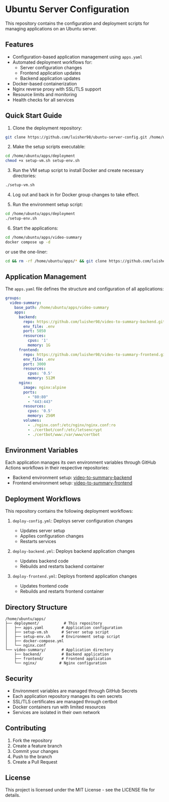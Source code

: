 # Ubuntu Server Configuration

This repository contains the configuration and deployment scripts for managing applications on an Ubuntu server.

## Features

- Configuration-based application management using `apps.yaml`
- Automated deployment workflows for:
  - Server configuration changes
  - Frontend application updates
  - Backend application updates
- Docker-based containerization
- Nginx reverse proxy with SSL/TLS support
- Resource limits and monitoring
- Health checks for all services

## Quick Start Guide

1. Clone the deployment repository:
```bash
git clone https://github.com/luisher98/ubuntu-server-config.git /home/ubuntu/apps/deployment
```

2. Make the setup scripts executable:
```bash
cd /home/ubuntu/apps/deployment
chmod +x setup-vm.sh setup-env.sh
```

3. Run the VM setup script to install Docker and create necessary directories:
```bash
./setup-vm.sh
```

4. Log out and back in for Docker group changes to take effect.

5. Run the environment setup script:
```bash
cd /home/ubuntu/apps/deployment
./setup-env.sh
```

6. Start the applications:
```bash
cd /home/ubuntu/apps/video-summary
docker compose up -d
```

or use the one-liner:
```bash
cd && rm -rf /home/ubuntu/apps/* && git clone https://github.com/luisher98/ubuntu-server-config.git /home/ubuntu/apps/deployment && cd /home/ubuntu/apps/deployment && chmod +x ./setup-vm.sh ./setup-env.sh && ./setup-vm.sh && cd && exec bash && cd /home/ubuntu/apps/deployment && ./setup-env.sh && cd /home/ubuntu/apps/video-summary && docker compose up -d
```

## Application Management

The `apps.yaml` file defines the structure and configuration of all applications:

```yaml
groups:
  video-summary:
    base_path: /home/ubuntu/apps/video-summary
    apps:
      backend:
        repo: https://github.com/luisher98/video-to-summary-backend.git
        env_file: .env
        port: 5050
        resources:
          cpus: '1'
          memory: 1G
      frontend:
        repo: https://github.com/luisher98/video-to-summary-frontend.git
        env_file: .env
        port: 3000
        resources:
          cpus: '0.5'
          memory: 512M
      nginx:
        image: nginx:alpine
        ports:
          - "80:80"
          - "443:443"
        resources:
          cpus: '0.5'
          memory: 256M
        volumes:
          - ./nginx.conf:/etc/nginx/nginx.conf:ro
          - ./certbot/conf:/etc/letsencrypt
          - ./certbot/www:/var/www/certbot
```

## Environment Variables

Each application manages its own environment variables through GitHub Actions workflows in their respective repositories:

- Backend environment setup: [video-to-summary-backend](https://github.com/luisher98/video-to-summary-backend)
- Frontend environment setup: [video-to-summary-frontend](https://github.com/luisher98/video-to-summary-frontend)

## Deployment Workflows

This repository contains the following deployment workflows:

1. `deploy-config.yml`: Deploys server configuration changes
   - Updates server setup
   - Applies configuration changes
   - Restarts services

2. `deploy-backend.yml`: Deploys backend application changes
   - Updates backend code
   - Rebuilds and restarts backend container

3. `deploy-frontend.yml`: Deploys frontend application changes
   - Updates frontend code
   - Rebuilds and restarts frontend container

## Directory Structure

```
/home/ubuntu/apps/
├── deployment/           # This repository
│   ├── apps.yaml        # Application configuration
│   ├── setup-vm.sh      # Server setup script
│   ├── setup-env.sh     # Environment setup script
│   ├── docker-compose.yml
│   └── nginx.conf
└── video-summary/       # Application directory
    ├── backend/         # Backend application
    ├── frontend/        # Frontend application
    └── nginx/          # Nginx configuration
```

## Security

- Environment variables are managed through GitHub Secrets
- Each application repository manages its own secrets
- SSL/TLS certificates are managed through certbot
- Docker containers run with limited resources
- Services are isolated in their own network

## Contributing

1. Fork the repository
2. Create a feature branch
3. Commit your changes
4. Push to the branch
5. Create a Pull Request

## License

This project is licensed under the MIT License - see the LICENSE file for details.